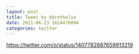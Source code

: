 ```yaml
--- 
layout: post 
title: Tweet by @drethelin 
date: 2021-06-23 1624476894 
categories: twitter 
--- 
```

https://twitter.com/o/status/1407782887659913219